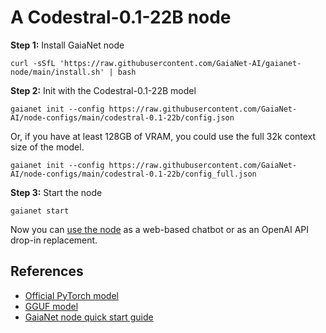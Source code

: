 # A Codestral-0.1-22B node

**Step 1:** Install GaiaNet node

```
curl -sSfL 'https://raw.githubusercontent.com/GaiaNet-AI/gaianet-node/main/install.sh' | bash
```

**Step 2:** Init with the Codestral-0.1-22B model

```
gaianet init --config https://raw.githubusercontent.com/GaiaNet-AI/node-configs/main/codestral-0.1-22b/config.json
```

Or, if you have at least 128GB of VRAM, you could use the full 32k context size of the model.

```
gaianet init --config https://raw.githubusercontent.com/GaiaNet-AI/node-configs/main/codestral-0.1-22b/config_full.json
```

**Step 3:** Start the node

```
gaianet start
```

Now you can [use the node](https://docs.gaianet.ai/user-guide/mynode) as a web-based chatbot or as an OpenAI API drop-in replacement.

## References

* [Official PyTorch model](https://huggingface.co/mistralai/Codestral-22B-v0.1)
* [GGUF model](https://huggingface.co/gaianet/Codestral-22B-v0.1-GGUF)
* [GaiaNet node quick start guide](https://docs.gaianet.ai/node-guide/quick-start)
